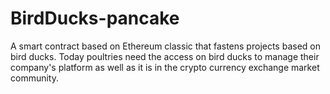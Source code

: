 # BirdDucks-pancake
A smart contract based on Ethereum classic that fastens projects based on bird ducks. Today poultries need the access on bird ducks to manage their company's platform as well as it is in the crypto currency exchange market community.

